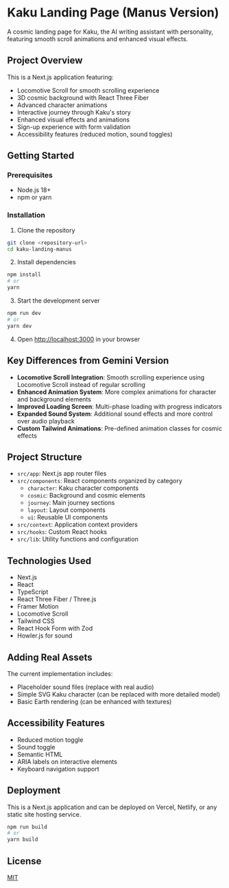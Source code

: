# Kaku Landing Page (Manus Version)

A cosmic landing page for Kaku, the AI writing assistant with personality, featuring smooth scroll animations and enhanced visual effects.

## Project Overview

This is a Next.js application featuring:

- Locomotive Scroll for smooth scrolling experience
- 3D cosmic background with React Three Fiber
- Advanced character animations
- Interactive journey through Kaku's story
- Enhanced visual effects and animations
- Sign-up experience with form validation
- Accessibility features (reduced motion, sound toggles)

## Getting Started

### Prerequisites

- Node.js 18+ 
- npm or yarn

### Installation

1. Clone the repository
```bash
git clone <repository-url>
cd kaku-landing-manus
```

2. Install dependencies
```bash
npm install
# or
yarn
```

3. Start the development server
```bash
npm run dev
# or
yarn dev
```

4. Open [http://localhost:3000](http://localhost:3000) in your browser

## Key Differences from Gemini Version

- **Locomotive Scroll Integration**: Smooth scrolling experience using Locomotive Scroll instead of regular scrolling
- **Enhanced Animation System**: More complex animations for character and background elements
- **Improved Loading Screen**: Multi-phase loading with progress indicators
- **Expanded Sound System**: Additional sound effects and more control over audio playback
- **Custom Tailwind Animations**: Pre-defined animation classes for cosmic effects

## Project Structure

- `src/app`: Next.js app router files
- `src/components`: React components organized by category
  - `character`: Kaku character components
  - `cosmic`: Background and cosmic elements
  - `journey`: Main journey sections
  - `layout`: Layout components
  - `ui`: Reusable UI components
- `src/context`: Application context providers
- `src/hooks`: Custom React hooks
- `src/lib`: Utility functions and configuration

## Technologies Used

- Next.js
- React
- TypeScript
- React Three Fiber / Three.js
- Framer Motion
- Locomotive Scroll
- Tailwind CSS
- React Hook Form with Zod
- Howler.js for sound

## Adding Real Assets

The current implementation includes:
- Placeholder sound files (replace with real audio)
- Simple SVG Kaku character (can be replaced with more detailed model)
- Basic Earth rendering (can be enhanced with textures)

## Accessibility Features

- Reduced motion toggle
- Sound toggle
- Semantic HTML
- ARIA labels on interactive elements
- Keyboard navigation support

## Deployment

This is a Next.js application and can be deployed on Vercel, Netlify, or any static site hosting service.

```bash
npm run build
# or
yarn build
```

## License

[MIT](LICENSE) 